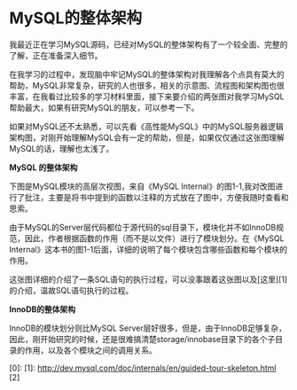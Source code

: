 
# MySQL的整体架构

我最近正在学习MySQL源码，已经对MySQL的整体架构有了一个较全面、完整的了解，正在准备深入细节。

在我学习的过程中，发现脑中牢记MySQL的整体架构对我理解各个点具有莫大的帮助，MySQL非常复杂，研究的人也很多，相关的示意图、流程图和架构图也很丰富，在我看过比较多的学习材料里面，接下来要介绍的两张图对我学习MySQL帮助最大，如果有研究MySQL的朋友，可以参考一下。

如果对MySQL还不太熟悉，可以先看《高性能MySQL》中的MySQL服务器逻辑架构图，对刚开始理解MySQL会有一定的帮助，但是，如果仅仅通过这张图理解MySQL的话，理解也太浅了。



**MySQL 的整体架构**

下图是MySQL模块的高层次视图，来自《MySQL Internal》的图1-1,我对改图进行了批注，主要是将书中提到的函数以注释的方式放在了图中，方便我随时查看和思索。

由于MySQL的Server层代码都位于源代码的sql目录下，模块化并不如InnoDB规范，因此，作者根据函数的作用（而不是以文件）进行了模块划分。在《MySQL
Internal》这本书的图1-1后面，详细的说明了每个模块包含哪些函数和每个模块的作用。

这张图详细的介绍了一条SQL语句的执行过程，可以没事跟着这张图以及[这里][1]的介绍，温故SQL语句执行的过程。


**InnoDB的整体架构**

InnoDB的模块划分则比MySQL
Server层好很多，但是，由于InnoDB足够复杂，因此，刚开始研究的时候，还是很难搞清楚storage/innobase目录下的各个子目录的作用，以及各个模块之间的调用关系。

[0]: 
[1]: http://dev.mysql.com/doc/internals/en/guided-tour-skeleton.html
[2] 
